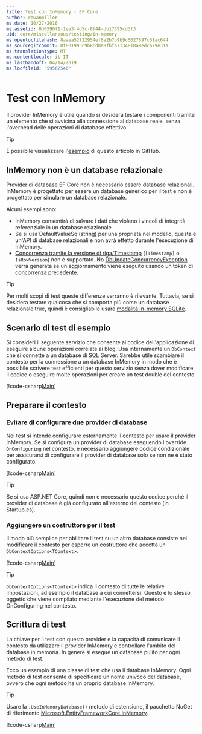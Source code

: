 ```yaml
---
title: Test con InMemory - EF Core
author: rowanmiller
ms.date: 10/27/2016
ms.assetid: 0d0590f1-1ea3-4d5c-8f44-db17395cd3f3
uid: core/miscellaneous/testing/in-memory
ms.openlocfilehash: 8aaea52f22954ef6a2b7d9b9c5627597c61ac644
ms.sourcegitcommit: 8f801993c9b8cd8a8fbfa7134818a8edca79e31a
ms.translationtype: MT
ms.contentlocale: it-IT
ms.lasthandoff: 04/14/2019
ms.locfileid: "59562546"
---
```

# <a name="testing-with-inmemory"></a>Test con InMemory

Il provider InMemory è utile quando si desidera testare i componenti tramite un elemento che si avvicina alla connessione al database reale, senza l'overhead delle operazioni di database effettivo.

> [!TIP]  
> È possibile visualizzare l'[esempio](https://github.com/aspnet/EntityFramework.Docs/tree/master/samples/core/Miscellaneous/Testing) di questo articolo in GitHub.

## <a name="inmemory-is-not-a-relational-database"></a>InMemory non è un database relazionale

Provider di database EF Core non è necessario essere database relazionali. InMemory è progettato per essere un database generico per il test e non è progettato per simulare un database relazionale.

Alcuni esempi sono:

* InMemory consentirà di salvare i dati che violano i vincoli di integrità referenziale in un database relazionale.
* Se si usa DefaultValueSql(string) per una proprietà nel modello, questa è un'API di database relazionali e non avrà effetto durante l'esecuzione di InMemory.
* [Concorrenza tramite la versione di riga/Timestamp](xref:core/modeling/concurrency#timestamprow-version) (`[Timestamp]` o `IsRowVersion`) non è supportato. No [DbUpdateConcurrencyException](https://docs.microsoft.com/dotnet/api/microsoft.entityframeworkcore.dbupdateconcurrencyexception) verrà generata se un aggiornamento viene eseguito usando un token di concorrenza precedente.

> [!TIP]  
> Per molti scopi di test queste differenze verranno è rilevante. Tuttavia, se si desidera testare qualcosa che si comporta più come un database relazionale true, quindi è consigliabile usare [modalità in-memory SQLite](sqlite.md).

## <a name="example-testing-scenario"></a>Scenario di test di esempio

Si consideri il seguente servizio che consente al codice dell'applicazione di eseguire alcune operazioni correlate ai blog. Usa internamente un `DbContext` che si connette a un database di SQL Server. Sarebbe utile scambiare il contesto per la connessione a un database InMemory in modo che è possibile scrivere test efficienti per questo servizio senza dover modificare il codice o eseguire molte operazioni per creare un test double del contesto.

[!code-csharp[Main](../../../../samples/core/Miscellaneous/Testing/BusinessLogic/BlogService.cs)]

## <a name="get-your-context-ready"></a>Preparare il contesto

### <a name="avoid-configuring-two-database-providers"></a>Evitare di configurare due provider di database

Nei test si intende configurare esternamente il contesto per usare il provider InMemory. Se si configura un provider di database eseguendo l'override `OnConfiguring` nel contesto, è necessario aggiungere codice condizionale per assicurarsi di configurare il provider di database solo se non ne è stato configurato.

[!code-csharp[Main](../../../../samples/core/Miscellaneous/Testing/BusinessLogic/BloggingContext.cs#OnConfiguring)]

> [!TIP]  
> Se si usa ASP.NET Core, quindi non è necessario questo codice perché il provider di database è già configurato all'esterno del contesto (in Startup.cs).

### <a name="add-a-constructor-for-testing"></a>Aggiungere un costruttore per il test

Il modo più semplice per abilitare il test su un altro database consiste nel modificare il contesto per esporre un costruttore che accetta un `DbContextOptions<TContext>`.

[!code-csharp[Main](../../../../samples/core/Miscellaneous/Testing/BusinessLogic/BloggingContext.cs#Constructors)]

> [!TIP]  
> `DbContextOptions<TContext>` indica il contesto di tutte le relative impostazioni, ad esempio il database a cui connettersi. Questo è lo stesso oggetto che viene compilato mediante l'esecuzione del metodo OnConfiguring nel contesto.

## <a name="writing-tests"></a>Scrittura di test

La chiave per il test con questo provider è la capacità di comunicare il contesto da utilizzare il provider InMemory e controllare l'ambito del database in memoria. In genere si esegue un database pulito per ogni metodo di test.

Ecco un esempio di una classe di test che usa il database InMemory. Ogni metodo di test consente di specificare un nome univoco del database, ovvero che ogni metodo ha un proprio database InMemory.

>[!TIP]
> Usare la `.UseInMemoryDatabase()` metodo di estensione, il pacchetto NuGet di riferimento [Microsoft.EntityFrameworkCore.InMemory](https://www.nuget.org/packages/Microsoft.EntityFrameworkCore.InMemory/).

[!code-csharp[Main](../../../../samples/core/Miscellaneous/Testing/TestProject/InMemory/BlogServiceTests.cs)]
